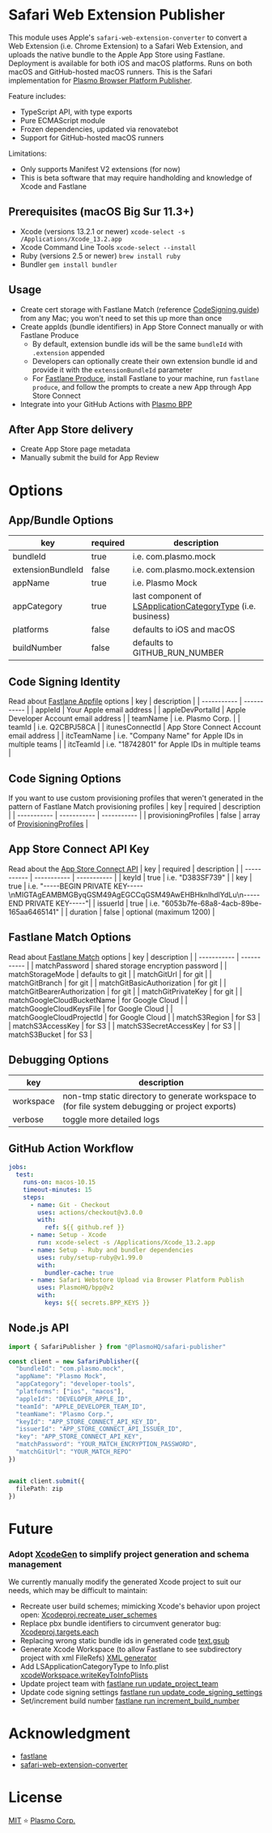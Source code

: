 # Safari Web Extension Publisher

This module uses Apple's `safari-web-extension-converter` to convert a Web Extension (i.e. Chrome Extension) to a Safari Web Extension, and uploads the native bundle to the Apple App Store using Fastlane. Deployment is available for both iOS and macOS platforms. Runs on both macOS and GitHub-hosted macOS runners. This is the Safari implementation for [Plasmo Browser Platform Publisher](https://github.com/PlasmoHQ/bpp).

Feature includes:
- TypeScript API, with type exports
- Pure ECMAScript module
- Frozen dependencies, updated via renovatebot
- Support for GitHub-hosted macOS runners

Limitations: 
- Only supports Manifest V2 extensions (for now)
- This is beta software that may require handholding and knowledge of Xcode and Fastlane

## Prerequisites (macOS Big Sur 11.3+)
- Xcode (versions 13.2.1 or newer) ```xcode-select -s /Applications/Xcode_13.2.app```
- Xcode Command Line Tools ```xcode-select --install```
- Ruby (versions 2.5 or newer) ```brew install ruby```
- Bundler ```gem install bundler```

## Usage
- Create cert storage with Fastlane Match (reference [CodeSigning.guide](https://codesigning.guide/)) from any Mac; you won't need to set this up more than once
- Create appIds (bundle identifiers) in App Store Connect manually or with Fastlane Produce
    - By default, extension bundle ids will be the same `bundleId` with `.extension` appended
    - Developers can optionally create their own extension bundle id and provide it with the `extensionBundleId` parameter
    - For [Fastlane Produce](https://docs.fastlane.tools/actions/produce/#features:~:text=in%20the%20Keychain-,Usage,-Creating%20a%20new), install Fastlane to your machine, run `fastlane produce`, and follow the prompts to create a new App through App Store Connect
- Integrate into your GitHub Actions with [Plasmo BPP](https://github.com/PlasmoHQ/bpp)

## After App Store delivery
- Create App Store page metadata
- Manually submit the build for App Review

# Options

## App/Bundle Options
| key | required | description |
| ----------- | ----------- | ----------- |
| bundleId | true | i.e. com.plasmo.mock |
| extensionBundleId | false | i.e. com.plasmo.mock.extension |
| appName | true | i.e. Plasmo Mock |
| appCategory | true | last component of [LSApplicationCategoryType](https://developer.apple.com/documentation/bundleresources/information_property_list/lsapplicationcategorytype) (i.e. business)|
| platforms | false | defaults to iOS and macOS|
| buildNumber | false | defaults to GITHUB_RUN_NUMBER |

## Code Signing Identity
Read about [Fastlane Appfile](https://docs.fastlane.tools/advanced/Appfile/) options
| key | description |
| ----------- | ----------- |
| appleId | Your Apple email address |
| appleDevPortalId | Apple Developer Account email address |
| teamName | i.e. Plasmo Corp. |
| teamId | i.e. Q2CBPJ58CA |
| itunesConnectId | App Store Connect Account email address |
| itcTeamName | i.e. "Company Name" for Apple IDs in multiple teams |
| itcTeamId | i.e. "18742801" for Apple IDs in multiple teams |

## Code Signing Options
If you want to use custom provisioning profiles that weren't generated in the pattern of Fastlane Match provisioning profiles
| key | required | description |
| ----------- | ----------- | ----------- |
| provisioningProfiles | false | array of [ProvisioningProfiles](https://github.com/DanielSinclair/safari-webstore-upload/blob/0681fa661b0386e93f40c7bc54344c76920a64b3/src/xcode/common/provisioningProfile.ts#L12) |

## App Store Connect API Key
Read about the [App Store Connect API](https://docs.fastlane.tools/app-store-connect-api/)
| key | required | description |
| ----------- | ----------- | ----------- |
| keyId | true | i.e. "D383SF739" |
| key | true | i.e. "-----BEGIN PRIVATE KEY-----\nMIGTAgEAMBMGByqGSM49AgEGCCqGSM49AwEHBHknlhdlYdLu\n-----END PRIVATE KEY-----"|
| issuerId | true | i.e. "6053b7fe-68a8-4acb-89be-165aa6465141" |
| duration | false | optional (maximum 1200) | 

## Fastlane Match Options
Read about [Fastlane Match](https://docs.fastlane.tools/actions/match/#match:~:text=alias%20for%20%22sync_code_signing%22-,Parameters,-Key) options
| key | description |
| ----------- | ----------- |
| matchPassword | shared storage encryption password |
| matchStorageMode | defaults to git |
| matchGitUrl | for git |
| matchGitBranch | for git |
| matchGitBasicAuthorization | for git |
| matchGitBearerAuthorization | for git |
| matchGitPrivateKey | for git |
| matchGoogleCloudBucketName | for Google Cloud |
| matchGoogleCloudKeysFile | for Google Cloud |
| matchGoogleCloudProjectId | for Google Cloud |
| matchS3Region | for S3 |
| matchS3AccessKey | for S3 |
| matchS3SecretAccessKey | for S3 |
| matchS3Bucket | for S3 |

## Debugging Options
| key | description |
| ----------- | ----------- |
| workspace | non-tmp static directory to generate workspace to (for file system debugging or project exports) |
| verbose | toggle more detailed logs |

## GitHub Action Workflow
```yaml
jobs:
  test:
    runs-on: macos-10.15
    timeout-minutes: 15
    steps:
      - name: Git - Checkout
        uses: actions/checkout@v3.0.0
        with:
          ref: ${{ github.ref }}
      - name: Setup - Xcode
        run: xcode-select -s /Applications/Xcode_13.2.app
      - name: Setup - Ruby and bundler dependencies
        uses: ruby/setup-ruby@v1.99.0
        with:
          bundler-cache: true
      - name: Safari Webstore Upload via Browser Platform Publish
        uses: PlasmoHQ/bpp@v2
        with:
          keys: ${{ secrets.BPP_KEYS }}
```


## Node.js API

```ts
import { SafariPublisher } from "@PlasmoHQ/safari-publisher"

const client = new SafariPublisher({
  "bundleId": "com.plasmo.mock",
  "appName": "Plasmo Mock",
  "appCategory": "developer-tools",
  "platforms": ["ios", "macos"],
  "appleId": "DEVELOPER_APPLE_ID",
  "teamId": "APPLE_DEVELOPER_TEAM_ID",
  "teamName": "Plasmo Corp.",
  "keyId": "APP_STORE_CONNECT_API_KEY_ID",
  "issuerId": "APP_STORE_CONNECT_API_ISSUER_ID",
  "key": "APP_STORE_CONNECT_API_KEY",
  "matchPassword": "YOUR_MATCH_ENCRYPTION_PASSWORD",
  "matchGitUrl": "YOUR_MATCH_REPO"
})


await client.submit({
  filePath: zip
})
```

# Future
### Adopt [XcodeGen](https://github.com/yonaskolb/XcodeGen) to simplify project generation and schema management
We currently manually modify the generated Xcode project to suit our needs, which may be difficult to maintain:
-  Recreate user build schemes; mimicking Xcode's behavior upon project open: [Xcodeproj.recreate_user_schemes](https://github.com/plasmo-foss/fastlane-plugin-safari-web-extension-converter/blob/41bfd5048c0b2c2b5c8c383f7c370f5cd9a7f2f2/lib/fastlane/plugin/safari_web_extension_converter/helper/safari_web_extension_converter_helper.rb#L48)
- Replace pbx bundle identifiers to circumvent generator bug: [Xcodeproj.targets.each](https://github.com/plasmo-foss/fastlane-plugin-safari-web-extension-converter/blob/41bfd5048c0b2c2b5c8c383f7c370f5cd9a7f2f2/lib/fastlane/plugin/safari_web_extension_converter/helper/safari_web_extension_converter_helper.rb#L58)
- Replacing wrong static bundle ids in generated code [text.gsub](https://github.com/plasmo-foss/fastlane-plugin-safari-web-extension-converter/blob/41bfd5048c0b2c2b5c8c383f7c370f5cd9a7f2f2/lib/fastlane/plugin/safari_web_extension_converter/helper/safari_web_extension_converter_helper.rb#L72)
- Generate Xcode Workspace (to allow Fastlane to see subdirectory project with xml FileRefs) [XML generator](https://github.com/DanielSinclair/safari-webstore-upload/blob/a25c6b8a889f3610aef5b4ea8aca3308700d8fdf/src/xcode/index.ts#L35)
- Add LSApplicationCategoryType to Info.plist [xcodeWorkspace.writeKeyToInfoPlists](https://github.com/DanielSinclair/safari-webstore-upload/blob/a25c6b8a889f3610aef5b4ea8aca3308700d8fdf/src/index.ts#L147)
- Update project team with [fastlane run update_project_team](https://github.com/DanielSinclair/safari-webstore-upload/blob/a25c6b8a889f3610aef5b4ea8aca3308700d8fdf/src/fastlane/index.ts#L120)
- Update code signing settings [fastlane run update_code_signing_settings](https://github.com/DanielSinclair/safari-webstore-upload/blob/a25c6b8a889f3610aef5b4ea8aca3308700d8fdf/src/fastlane/index.ts#L89)
- Set/increment build number [fastlane run increment_build_number](https://github.com/DanielSinclair/safari-webstore-upload/blob/a25c6b8a889f3610aef5b4ea8aca3308700d8fdf/src/fastlane/index.ts#L143)


# Acknowledgment
- [fastlane](https://docs.fastlane.tools/)
- [safari-web-extension-converter](https://developer.apple.com/documentation/safariservices/safari_web_extensions/converting_a_web_extension_for_safari)

# License

[MIT](./license) ⭐ [Plasmo Corp.](https://plasmo.com)
